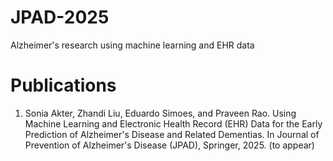 # JPAD-2025
Alzheimer's research using machine learning and EHR data

# Publications
1. Sonia Akter, Zhandi Liu, Eduardo Simoes, and Praveen Rao. Using Machine Learning and Electronic Health Record (EHR) Data for the Early Prediction of Alzheimer's Disease and Related Dementias. In Journal of Prevention of Alzheimer's Disease (JPAD), Springer, 2025. (to appear)
